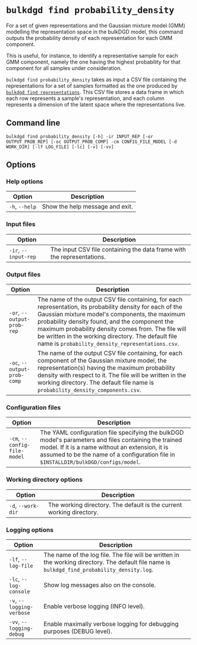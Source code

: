 # `bulkdgd find probability_density`

For a set of given representations and the Gaussian mixture model (GMM) modelling the representation space in the bulkDGD model, this command outputs the probability density of each representation for each GMM component.

This is useful, for instance, to identify a representative sample for each GMM component, namely the one having the highest probability for that component for all samples under consideration.

`bulkdgd find probability_density` takes as input a CSV file containing the representations for a set of samples formatted as the one produced by [`bulkdgd find representations`](#bulkdgd_find_representations). This CSV file stores a data frame in which each row represents a sample's representation, and each column represents a dimension of the latent space where the representations live.

## Command line

```
bulkdgd find probability_density [-h] -ir INPUT_REP [-or OUTPUT_PROB_REP] [-oc OUTPUT_PROB_COMP] -cm CONFIG_FILE_MODEL [-d WORK_DIR] [-lf LOG_FILE] [-lc] [-v] [-vv]
```

## Options

### Help options

| Option         | Description                     |
| -------------- | ------------------------------- |
| `-h`, `--help` | Show the help message and exit. |

### Input files

| Option               | Description                                                  |
| -------------------- | ------------------------------------------------------------ |
| `-ir`, `--input-rep` | The input CSV file containing the data frame with the representations. |

### Output files

| Option                      | Description                                                  |
| --------------------------- | ------------------------------------------------------------ |
| `-or`, `--output-prob-rep`  | The name of the output CSV file containing, for each representation, its probability density for each of the Gaussian mixture model's components, the maximum probability density found, and the component the maximum probability density comes from. The file will be written in the working directory. The default file name is `probability_density_representations.csv`. |
| `-oc`, `--output-prob-comp` | The name of the output CSV file containing, for each component of the Gaussian mixture model, the representation(s) having the maximum probability density with respect to it. The file will be written in the working directory. The default file name is `probability_density_components.csv`. |

### Configuration files

| Option                       | Description                                                  |
| ---------------------------- | ------------------------------------------------------------ |
| `-cm`, `--config-file-model` | The YAML configuration file specifying the bulkDGD model's parameters and files containing the trained model. If it is a name without an extension, it is assumed to be the name of a configuration file in `$INSTALLDIR/bulkDGD/configs/model`. |

### Working directory options

| Option             | Description                                                  |
| ------------------ | ------------------------------------------------------------ |
| `-d`, `--work-dir` | The working directory. The default is the current working directory. |

### Logging options

| Option                    | Description                                                  |
| ------------------------- | ------------------------------------------------------------ |
| `-lf`, `--log-file`       | The name of the log file. The file will be written in the working directory. The default file name is `bulkdgd_find_probability_density.log`. |
| `-lc`, `--log-console`    | Show log messages also on the console.                       |
| `-v`, `--logging-verbose` | Enable verbose logging (INFO level).                         |
| `-vv`, `--logging-debug`  | Enable maximally verbose logging for debugging purposes (DEBUG level). |
